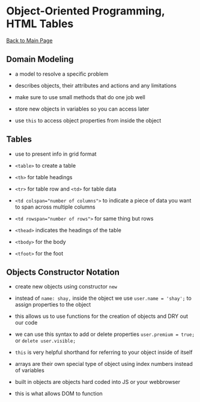 # Object-Oriented Programming, HTML Tables

[Back to Main Page](README.md)

## Domain Modeling

- a model to resolve a specific problem

- describes objects, their attributes and actions and any limitations

- make sure to use small methods that do one job well

- store new objects in variables so you can access later

- use `this` to access object properties from inside the object

## Tables

- use to present info in grid format

- `<table>` to create a table

- `<th>` for table headings

- `<tr>` for table row and `<td>` for table data

- `<td colspan="number of columns">` to indicate a piece of data you want to span across multiple columns

- `<td rowspan="number of rows">` for same thing but rows

- `<thead>` indicates the headings of the table

- `<tbody>` for the body

- `<tfoot>` for the foot

## Objects Constructor Notation

- create new objects using constructor `new`

- instead of `name: shay,` inside the object we use `user.name = 'shay';` to assign properties to the object

- this allows us to use functions for the creation of objects and DRY out our code

- we can use this syntax to add or delete properties `user.premium = true;` or `delete user.visible;`

- `this` is very helpful shorthand for referring to your object inside of itself

- arrays are their own special type of object using index numbers instead of variables

- built in objects are objects hard coded into JS or your webbrowser

- this is what allows DOM to function

